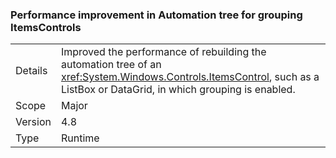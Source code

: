 ### Performance improvement in Automation tree for grouping ItemsControls

|   |   |
|---|---|
|Details|Improved the performance of rebuilding the automation tree of an <xref:System.Windows.Controls.ItemsControl>, such as a ListBox or DataGrid, in which grouping is enabled.|
|Scope|Major|
|Version|4.8|
|Type|Runtime|


